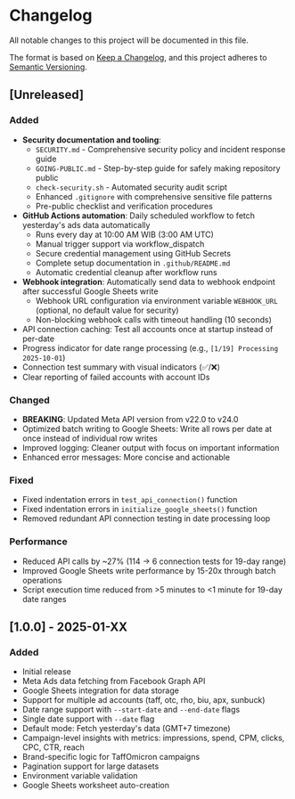 # Changelog

All notable changes to this project will be documented in this file.

The format is based on [Keep a Changelog](https://keepachangelog.com/en/1.0.0/),
and this project adheres to [Semantic Versioning](https://semver.org/spec/v2.0.0.html).

## [Unreleased]

### Added
- **Security documentation and tooling**:
  - `SECURITY.md` - Comprehensive security policy and incident response guide
  - `GOING-PUBLIC.md` - Step-by-step guide for safely making repository public
  - `check-security.sh` - Automated security audit script
  - Enhanced `.gitignore` with comprehensive sensitive file patterns
  - Pre-public checklist and verification procedures
- **GitHub Actions automation**: Daily scheduled workflow to fetch yesterday's ads data automatically
  - Runs every day at 10:00 AM WIB (3:00 AM UTC)
  - Manual trigger support via workflow_dispatch
  - Secure credential management using GitHub Secrets
  - Complete setup documentation in `.github/README.md`
  - Automatic credential cleanup after workflow runs
- **Webhook integration**: Automatically send data to webhook endpoint after successful Google Sheets write
  - Webhook URL configuration via environment variable `WEBHOOK_URL` (optional, no default value for security)
  - Non-blocking webhook calls with timeout handling (10 seconds)
- API connection caching: Test all accounts once at startup instead of per-date
- Progress indicator for date range processing (e.g., `[1/19] Processing 2025-10-01`)
- Connection test summary with visual indicators (✅/❌)
- Clear reporting of failed accounts with account IDs

### Changed
- **BREAKING**: Updated Meta API version from v22.0 to v24.0
- Optimized batch writing to Google Sheets: Write all rows per date at once instead of individual row writes
- Improved logging: Cleaner output with focus on important information
- Enhanced error messages: More concise and actionable

### Fixed
- Fixed indentation errors in `test_api_connection()` function
- Fixed indentation errors in `initialize_google_sheets()` function
- Removed redundant API connection testing in date processing loop

### Performance
- Reduced API calls by ~27% (114 → 6 connection tests for 19-day range)
- Improved Google Sheets write performance by 15-20x through batch operations
- Script execution time reduced from >5 minutes to <1 minute for 19-day date ranges

## [1.0.0] - 2025-01-XX

### Added
- Initial release
- Meta Ads data fetching from Facebook Graph API
- Google Sheets integration for data storage
- Support for multiple ad accounts (taff, otc, rho, biu, apx, sunbuck)
- Date range support with `--start-date` and `--end-date` flags
- Single date support with `--date` flag
- Default mode: Fetch yesterday's data (GMT+7 timezone)
- Campaign-level insights with metrics: impressions, spend, CPM, clicks, CPC, CTR, reach
- Brand-specific logic for TaffOmicron campaigns
- Pagination support for large datasets
- Environment variable validation
- Google Sheets worksheet auto-creation
